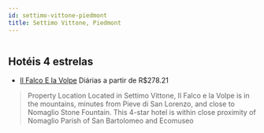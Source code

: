 ```yaml
---
id: settimo-vittone-piedmont
title: Settimo Vittone, Piedmont
---
```


<center><img src="https://assets.cosmos-data.com/1/02aeb17a2ffece14bd8b3f7a645820d1-573780.jpg" alt="" /></center>


## Hotéis 4 estrelas

-    [Il Falco E la Volpe](https://www.hurb.com/hoteis/settimo-vittone/il-falco-e-la-volpe-JNP-JP396007?cmp=18055) Diárias a partir de R$278.21
   > Property Location Located in Settimo Vittone, Il Falco e la Volpe is in the mountains, minutes from Pieve di San Lorenzo, and close to Nomaglio Stone Fountain.  This 4-star hotel is within close proximity of Nomaglio Parish of San Bartolomeo and Ecomuseo 
